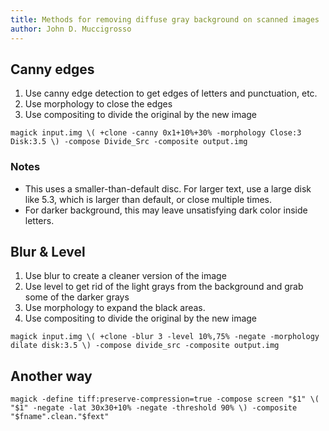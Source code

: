 ```yaml
---
title: Methods for removing diffuse gray background on scanned images
author: John D. Muccigrosso
---
```


## Canny edges

1. Use canny edge detection to get edges of letters and punctuation, etc.
1. Use morphology to close the edges
1. Use compositing to divide the original by the new image

```
magick input.img \( +clone -canny 0x1+10%+30% -morphology Close:3 Disk:3.5 \) -compose Divide_Src -composite output.img
```

### Notes

- This uses a smaller-than-default disc. For larger text, use a large disk like 5.3, which is larger than default, or close multiple times.
- For darker background, this may leave unsatisfying dark color inside letters.

## Blur & Level

1. Use blur to create a cleaner version of the image
1. Use level to get rid of the light grays from the background and grab some of the darker grays
1. Use morphology to expand the black areas.
1. Use compositing to divide the original by the new image

```
magick input.img \( +clone -blur 3 -level 10%,75% -negate -morphology dilate disk:3.5 \) -compose divide_src -composite output.img
```

## Another way

```
magick -define tiff:preserve-compression=true -compose screen "$1" \( "$1" -negate -lat 30x30+10% -negate -threshold 90% \) -composite "$fname".clean."$fext"
```
